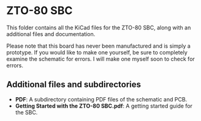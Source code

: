 # ZTO-80 SBC
This folder contains all the KiCad files for the ZTO-80 SBC, along with an additional files and documentation.

Please note that this board has never been manufactured and is simply a prototype. If you would like to make one yourself, be sure to completely examine the schematic for errors. I will make one myself soon to check for errors.

## Additional files and subdirectories
- **PDF**: A subdirectory containing PDF files of the schematic and PCB.
- **Getting Started with the ZTO-80 SBC.pdf**: A getting started guide for the SBC.
